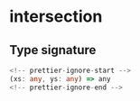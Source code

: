 # intersection

## Type signature

```typescript
<!-- prettier-ignore-start -->
(xs: any, ys: any) => any
<!-- prettier-ignore-end -->
```
